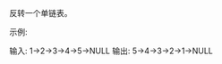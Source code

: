 <!--
 * @Description: 
 * @version: 
 * @Author: CoderXZ
 * @Date: 2020-05-10 21:49:33
 * @LastEditors: CoderXZ
 * @LastEditTime: 2020-05-10 21:49:34
 -->

 反转一个单链表。

示例:

输入: 1->2->3->4->5->NULL
输出: 5->4->3->2->1->NULL
